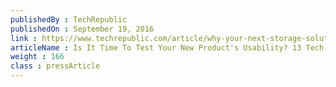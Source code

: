 ```yaml
---
publishedBy : TechRepublic
publishedOn : September 19, 2016
link : https://www.techrepublic.com/article/why-your-next-storage-solution-may-depend-on-blockchain/
articleName : Is It Time To Test Your New Product's Usability? 13 Tech Experts Weigh In
weight : 166 
class : pressArticle
---
```

